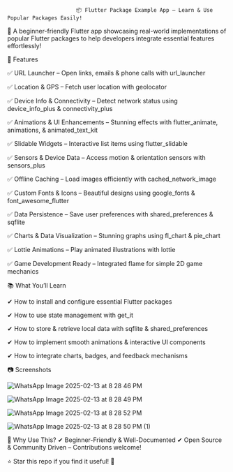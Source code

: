                           📦 Flutter Package Example App – Learn & Use Popular Packages Easily!
🚀 A beginner-friendly Flutter app showcasing real-world implementations of popular Flutter packages to help developers integrate essential features effortlessly!

🌟 Features

✅ URL Launcher – Open links, emails & phone calls with url_launcher

✅ Location & GPS – Fetch user location with geolocator

✅ Device Info & Connectivity – Detect network status using device_info_plus & connectivity_plus

✅ Animations & UI Enhancements – Stunning effects with flutter_animate, animations, & animated_text_kit

✅ Slidable Widgets – Interactive list items using flutter_slidable

✅ Sensors & Device Data – Access motion & orientation sensors with sensors_plus

✅ Offline Caching – Load images efficiently with cached_network_image

✅ Custom Fonts & Icons – Beautiful designs using google_fonts & font_awesome_flutter

✅ Data Persistence – Save user preferences with shared_preferences & sqflite

✅ Charts & Data Visualization – Stunning graphs using fl_chart & pie_chart

✅ Lottie Animations – Play animated illustrations with lottie

✅ Game Development Ready – Integrated flame for simple 2D game mechanics

📚 What You’ll Learn

✔ How to install and configure essential Flutter packages

✔ How to use state management with get_it

✔ How to store & retrieve local data with sqflite & shared_preferences

✔ How to implement smooth animations & interactive UI components

✔ How to integrate charts, badges, and feedback mechanisms

  📷 Screenshots

![WhatsApp Image 2025-02-13 at 8 28 46 PM](https://github.com/user-attachments/assets/c91b9feb-0754-4937-81b0-1b55c0fb3c48)

![WhatsApp Image 2025-02-13 at 8 28 49 PM](https://github.com/user-attachments/assets/a8669fb7-dade-497f-97a4-35f0646a2ee1)

![WhatsApp Image 2025-02-13 at 8 28 52 PM](https://github.com/user-attachments/assets/fe0e4833-d8fb-42bf-bbdd-b537cc2f58a4)

![WhatsApp Image 2025-02-13 at 8 28 50 PM (1)](https://github.com/user-attachments/assets/90587768-db0a-4552-acf8-e0b058c06dae)


🚀 Why Use This? ✔ Beginner-Friendly & Well-Documented ✔ Open Source & Community Driven – Contributions welcome!

⭐ Star this repo if you find it useful! 🚀
